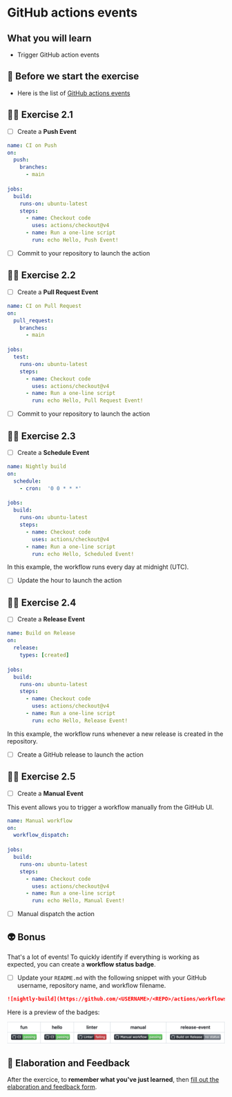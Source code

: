 # GitHub actions events

## What you will learn

- Trigger GitHub action events

## 👾 Before we start the exercise

- Here is the list of [GitHub actions events](https://docs.github.com/en/actions/using-workflows/events-that-trigger-workflows)

## 👨‍🚀 Exercise 2.1

- [ ] Create a **Push Event**

```yml
name: CI on Push
on:
  push:
    branches:
      - main

jobs:
  build:
    runs-on: ubuntu-latest
    steps:
      - name: Checkout code
        uses: actions/checkout@v4
      - name: Run a one-line script
        run: echo Hello, Push Event!
```

- [ ] Commit to your repository to launch the action

## 👨‍🚀 Exercise 2.2

- [ ] Create a **Pull Request Event**

```yml
name: CI on Pull Request
on:
  pull_request:
    branches:
      - main

jobs:
  test:
    runs-on: ubuntu-latest
    steps:
      - name: Checkout code
        uses: actions/checkout@v4
      - name: Run a one-line script
        run: echo Hello, Pull Request Event!
```

- [ ] Commit to your repository to launch the action

## 👨‍🚀 Exercise 2.3

- [ ] Create a **Schedule Event**

```yml
name: Nightly build
on:
  schedule:
    - cron:  '0 0 * * *'

jobs:
  build:
    runs-on: ubuntu-latest
    steps:
      - name: Checkout code
        uses: actions/checkout@v4
      - name: Run a one-line script
        run: echo Hello, Scheduled Event!        
```

In this example, the workflow runs every day at midnight (UTC).

- [ ] Update the hour to launch the action

## 👨‍🚀 Exercise 2.4

- [ ] Create a **Release Event**

```yml
name: Build on Release
on:
  release:
    types: [created]

jobs:
  build:
    runs-on: ubuntu-latest
    steps:
      - name: Checkout code
        uses: actions/checkout@v4
      - name: Run a one-line script
        run: echo Hello, Release Event!                
```

In this example, the workflow runs whenever a new release is created in the repository.

- [ ] Create a GitHub release to launch the action

## 👨‍🚀 Exercise 2.5

- [ ] Create a **Manual Event**

This event allows you to trigger a workflow manually from the GitHub UI.

```yml
name: Manual workflow
on:
  workflow_dispatch:

jobs:
  build:
    runs-on: ubuntu-latest
    steps:
      - name: Checkout code
        uses: actions/checkout@v4
      - name: Run a one-line script
        run: echo Hello, Manual Event!           
```

- [ ] Manual dispatch the action

## 👽 Bonus

That's a lot of events! To quickly identify if everything is working as expected, you can create a **workflow status badge**.

- [ ] Update your `README.md` with the following snippet with your GitHub username, repository name, and workflow filename.

```markdown
![nightly-build](https://github.com/<USERNAME>/<REPO>/actions/workflows/<FILENAME>.yml/badge.svg)
```

Here is a preview of the badges:

![github-badges](./github-badges-2.png)

## 🏅 Elaboration and Feedback

After the exercice, to **remember what you've just learned**, then [fill out the elaboration and feedback form](https://airtable.com/shrBuZqOJL5UeLLF1?prefill_Name=GitHub%20103&prefill_Exercice=02).
